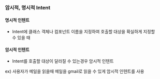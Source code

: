 ### 암시적, 명시적 Intent

#### 명시적 인텐트
- Intent에 클래스 객체나 컴포넌트 이름을 지정하여 호출할 대상을 확실하게 지정할 수 있을 때  

#### 암시적 인텐트
- Intent를 호출할 대상이 달라질 수 있는경우 암시적 인텐트  

ex) 사용자가 메일을 읽을때 메일을 gmail로 읽을 수 있게 암시적 인텐트를 사용  